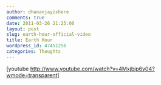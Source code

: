 ```yaml
---
author: dhananjayishere
comments: true
date: 2011-03-26 21:25:00
layout: post
slug: earth-hour-official-video
title: Earth Hour
wordpress_id: 47451256
categories: Thoughts
---
```


[youtube http://www.youtube.com/watch?v=4Mxjbip6y04?wmode=transparent]
